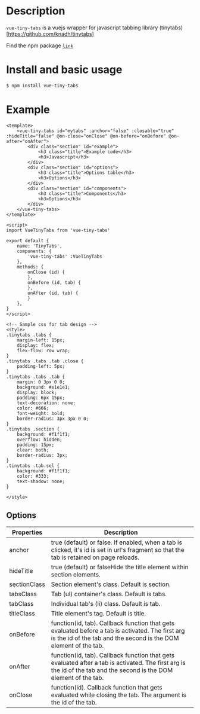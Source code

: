 # Description
`vue-tiny-tabs` is a vuejs wrapper for javascript tabbing library (tinytabs)[https://github.com/knadh/tinytabs]

Find the npm package [`link`](https://www.npmjs.com/package/vue-tiny-tabs)

# Install and basic usage
```sh
$ npm install vue-tiny-tabs
```

# Example
```
<template>
	<vue-tiny-tabs id="mytabs" :anchor="false" :closable="true" :hideTitle="false" @on-close="onClose" @on-before="onBefore" @on-after="onAfter">
		<div class="section" id="example">
			<h3 class="title">Example code</h3>
			<h3>Javascript</h3>
		</div>
		<div class="section" id="options">
			<h3 class="title">Options table</h3>
			<h3>Options</h3>
		</div>
		<div class="section" id="components">
			<h3 class="title">Components</h3>
			<h3>Options</h3>
		</div>
	</vue-tiny-tabs>
</template>

<script>
import VueTinyTabs from 'vue-tiny-tabs'

export default {
	name: 'TinyTabs',
	components: {
		'vue-tiny-tabs' :VueTinyTabs
	},
	methods: {
		onClose (id) {
        },
		onBefore (id, tab) {
        },
		onAfter (id, tab) {
		}
	},
}
</script>

<!-- Sample css for tab design -->
<style>
.tinytabs .tabs {
	margin-left: 15px;
	display: flex;
	flex-flow: row wrap;
}
.tinytabs .tabs .tab .close {
	padding-left: 5px;
}
.tinytabs .tabs .tab {
	margin: 0 3px 0 0;
	background: #e1e1e1;
	display: block;
	padding: 6px 15px;
	text-decoration: none;
	color: #666;
	font-weight: bold;
	border-radius: 3px 3px 0 0;
}
.tinytabs .section {
	background: #f1f1f1;
	overflow: hidden;
	padding: 15px;
	clear: both;
	border-radius: 3px;
}
.tinytabs .tab.sel {
	background: #f1f1f1;
	color: #333;
	text-shadow: none;
}

</style>
```

## Options
| Properties   | Description
|--------------|---------------------------------------------------------------------------------------------------------------------------------------------------------------------------------------------------------------------------------|
| anchor       | true (default) or false. If enabled, when a tab is clicked, it's id is set in url's fragment so that the tab is retained on page reloads.                                                                                       |
| hideTitle    | true (default) or falseHide the title element within section elements.                                                                                                                                                          |
| sectionClass | Section element's class. Default is section.                                                                                                                                                                                    |
| tabsClass    | Tab (ul) container's class. Default is tabs.                                                                                                                                                                                    |
| tabClass     | Individual tab's (li) class. Default is tab.                                                                                                                                                                                    |
| titleClass   | Title element's tag. Default is title.                                                                                                                                                                                          |
| onBefore       | function(id, tab). Callback function that gets evaluated before a tab is activated. The first arg is the id of the tab and the second is the DOM element of the tab.                                                            |
| onAfter        | function(id, tab). Callback function that gets evaluated after a tab is activated. The first arg is the id of the tab and the second is the DOM element of the tab.                                                             |
| onClose        | function(id). Callback function that gets evaluated while closing the tab. The argument is the id of the tab.                                                             |                                          
